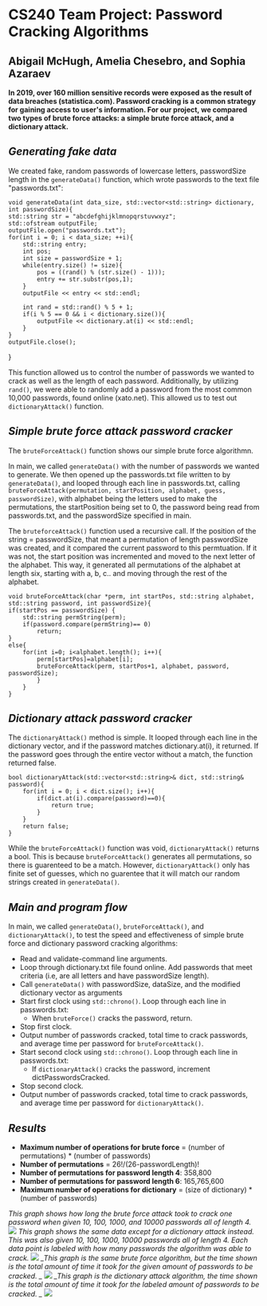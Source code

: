 # CS240 Team Project: Password Cracking Algorithms
## Abigail McHugh, Amelia Chesebro, and Sophia Azaraev

**In 2019, over 160 million sensitive records were exposed as the result of data breaches (statistica.com). Password cracking is a common strategy for gaining access to user's information.
For our project, we compared two types of brute force attacks: a simple brute force attack, and a
dictionary attack.**

## _Generating fake data_
We created fake, random passwords of lowercase letters, passwordSize length in the `generateData()` function, which wrote passwords to the text file "passwords.txt": 

	void generateData(int data_size, std::vector<std::string> dictionary, int passwordSize){
	std::string str = "abcdefghijklmnopqrstuvwxyz";
	std::ofstream outputFile;
	outputFile.open("passwords.txt");
	for(int i = 0; i < data_size; ++i){
		std::string entry;
		int pos;
		int size = passwordSize + 1;
		while(entry.size() != size){
			pos = ((rand() % (str.size() - 1)));
			entry += str.substr(pos,1);
		}
		outputFile << entry << std::endl;

		int rand = std::rand() % 5 + 1;
		if(i % 5 == 0 && i < dictionary.size()){
			outputFile << dictionary.at(i) << std::endl;
		}
	}
	outputFile.close();
}

This function allowed us to control the number of passwords we wanted to crack as well as the length of each password. Additionally, by utilizing `rand()`, we were able to randomly add a password from the most common 10,000 passwords, found online (xato.net). This allowed us to test out `dictionaryAttack()` function.

## _Simple brute force attack password cracker_
The `bruteForceAttack()` function shows our simple brute force algorithmn.

In main, we called `generateData()` with the number of passwords we wanted to generate. We then opened up the passwords.txt file written to by `generateData()`, and looped through each line in passwords.txt, calling `bruteForceAttack(permutation, startPosition, alphabet, guess, passwordSize)`, with alphabet being the letters used to make the permutations, the startPosition being set to 0, the password being read from passwords.txt, and the passwordSize specified in main.

The `bruteforceAttack()` function used a recursive call. If the position of the string = passwordSize, that meant a permutation of length passwordSize was created, and it compared the current password to this permtuation. If it was not, the start position was incremented and moved to the next letter of the alphabet. This way, it generated all permutations of the alphabet at length six, starting with a, b, c.. and moving through the rest of the alphabet.

	void bruteForceAttack(char *perm, int startPos, std::string alphabet, std::string password, int passwordSize){
	if(startPos == passwordSize) {
		std::string permString(perm);
		if(password.compare(permString)== 0)
			return;
	}
	else{
		for(int i=0; i<alphabet.length(); i++){
			perm[startPos]=alphabet[i];
			bruteForceAttack(perm, startPos+1, alphabet, password, passwordSize);
			}
		}	
	}

## _Dictionary attack password cracker_
The `dictionaryAttack()` method is simple. It looped through each line in the dictionary vector, and if the password matches dictionary.at(i), it returned. If the password goes through the entire vector without a match, the function returned false.

	bool dictionaryAttack(std::vector<std::string>& dict, std::string& password){
		for(int i = 0; i < dict.size(); i++){
			if(dict.at(i).compare(password)==0){
				return true;
			}
		}
		return false;
	}

While the `bruteForceAttack()` function was void, `dictionaryAttack()` returns a bool. This is because `bruteForceAttack()` generates all permutations, so there is guarenteed to be a match. However, `dictionaryAttack()` only has finite set of guesses, which no guarentee that it will match our random strings created in `generateData()`. 

## _Main and program flow_
In main, we called `generateData()`, `bruteForceAttack()`, and `dictionaryAttack()`, to test the speed and effectiveness of simple brute force and dictionary password cracking algorithms:
- Read and validate-command line arguments.
- Loop through dictionary.txt file found online. Add passwords that meet criteria (i.e, are all letters and have passwordSize 	length).
- Call `generateData()` with passwordSize, dataSize, and the modified dictionary vector as arguments
- Start first clock using `std::chrono()`. Loop through each line in passwords.txt:
    - When `bruteForce()` cracks the password, return.
- Stop first clock.
- Output number of passwords cracked, total time to crack passwords, and average time per password for `bruteForceAttack()`.
- Start second clock using `std::chrono()`. Loop through each line in passwords.txt:
    - If `dictionaryAttack()` cracks the password, increment dictPasswordsCracked.
- Stop second clock.
- Output number of passwords cracked, total time to crack passwords, and average time per password for `dictionaryAttack()`.

## _Results_ 
- **Maximum number of operations for brute force** = (number of permutations) * (number of passwords)
- **Number of permutations** = 26!/(26-passwordLength)!
- **Number of permutations for password length 4**: 358,800
- **Number of permutations for password length 6**: 165,765,600
- **Maximum number of operations for dictionary** = (size of dictionary) * (number of passwords)

*_This graph shows how long the brute force attack took to crack one password when given 10, 100, 1000, and 10000 passwords all of length 4._*
![](images/Brute1.png)
*_This graph shows the same data except for a dictionary attack instead. This was also given 10, 100, 1000, 10000 passwords all of length 4. Each data point is labeled with how many passwords the algorithm was able to crack._*
![](images/Dic1.png)
*_This graph is the same brute force algorithm, but the time shown is the total amount of time it took for the given amount of passwords to be cracked. _*
![](images/Brute2.png)
*_This graph is the dictionary attack algorithm, the time shown is the total amount of time it took for the labeled amount of passwords to be cracked. _*
![](images/Dic2.png)
